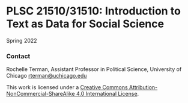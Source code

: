 # PLSC 21510/31510: Introduction to Text as Data for Social Science 

Spring 2022

### Contact

Rochelle Terman, Assistant Professor in Political Science, University of Chicago
rterman@uchicago.edu

This work is licensed under a [Creative Commons Attribution-NonCommercial-ShareAlike 4.0 International License](http://creativecommons.org/licenses/by-nc-sa/4.0/).


